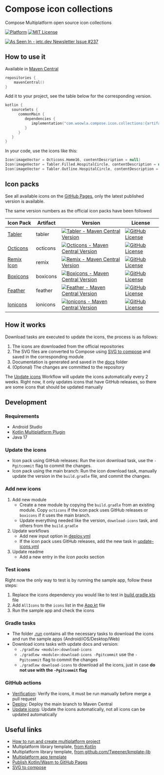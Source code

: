 # Compose icon collections

Compose Multiplatform open source icon collections

[![Platform](https://img.shields.io/badge/Platform-ComposeMultiplatform-brightgreen.svg)]()
[![MIT License](https://img.shields.io/github/license/walter-juan/compose-icon-collections)](LICENSE)

<a target="_blank" href="https://jetc.dev/issues/237.html"><img src="https://img.shields.io/badge/As_Seen_In-jetc.dev_Newsletter_Issue_%23237-blue?logo=Jetpack+Compose&amp;logoColor=white" alt="As Seen In - jetc.dev Newsletter Issue #237"></a>

## How to use it

Available in [Maven Central](https://central.sonatype.com/namespace/com.woowla.compose.icon.collections)

```kotlin
repositories {
    mavenCentral()
}
```

Add it to your project, see the table below for the corresponding version.

```kotlin
kotlin {
   sourceSets {
      commonMain {
         dependencies {
            implementation("com.woowla.compose.icon.collections:{artifact}:{version}")
         }
      }
   }
}
```

In your code, use the icons like this:

```kotlin
Icon(imageVector = Octicons.Home16, contentDescription = null)
Icon(imageVector = Tabler.Filled.HospitalCircle, contentDescription = null)
Icon(imageVector = Tabler.Outline.HospitalCircle, contentDescription = null)
```

## Icon packs

See all available icons on the [GitHub Pages](https://walter-juan.github.io/compose-icon-collections/), only the latest published version is available.


The same version numbers as the official icon packs have been followed

| Icon Pack                                               | Artifact | Version                                                                                                                                                                                                                  | License                                                                             |
|---------------------------------------------------------|----------|--------------------------------------------------------------------------------------------------------------------------------------------------------------------------------------------------------------------------|-------------------------------------------------------------------------------------|
| [Tabler](https://github.com/tabler/tabler-icons)        | tabler   | [![Tabler - Maven Central Version](https://img.shields.io/maven-central/v/com.woowla.compose.icon.collections/tabler)](https://central.sonatype.com/search?namespace=com.woowla.compose.icon.collections&q=tabler)       | [![GitHub License](https://img.shields.io/github/license/tabler/tabler-icons)]()    |
| [Octicons](https://github.com/primer/octicons)          | octicons | [![Octicons - Maven Central Version](https://img.shields.io/maven-central/v/com.woowla.compose.icon.collections/octicons)](https://central.sonatype.com/search?namespace=com.woowla.compose.icon.collections&q=octicons) | [![GitHub License](https://img.shields.io/github/license/primer/octicons)]()        |
| [Remix Icon](https://github.com/Remix-Design/RemixIcon) | remix    | [![Remix - Maven Central Version](https://img.shields.io/maven-central/v/com.woowla.compose.icon.collections/remix)](https://central.sonatype.com/search?namespace=com.woowla.compose.icon.collections&q=remix)          | [![GitHub License](https://img.shields.io/github/license/Remix-Design/RemixIcon)]() |
| [Boxicons](https://github.com/atisawd/boxicons)         | boxicons | [![Boxicons - Maven Central Version](https://img.shields.io/maven-central/v/com.woowla.compose.icon.collections/boxicons)](https://central.sonatype.com/search?namespace=com.woowla.compose.icon.collections&q=boxicons) | [![GitHub License](https://img.shields.io/github/license/atisawd/boxicons)]()       |
| [Feather](https://github.com/feathericons/feather)      | feather  | [![Feather - Maven Central Version](https://img.shields.io/maven-central/v/com.woowla.compose.icon.collections/feather)](https://central.sonatype.com/search?namespace=com.woowla.compose.icon.collections&q=feather)    | [![GitHub License](https://img.shields.io/github/license/feathericons/feather)]()   |
| [Ionicons](https://github.com/ionic-team/ionicons)      | ionicons | [![Ionicons - Maven Central Version](https://img.shields.io/maven-central/v/com.woowla.compose.icon.collections/ionicons)](https://central.sonatype.com/search?namespace=com.woowla.compose.icon.collections&q=ionicons) | [![GitHub License](https://img.shields.io/github/license/ionic-team/ionicons)]()    |


## How it works

Download tasks are executed to update the icons, the process is as follows:
1. The icons are downloaded from the official repositories
2. The SVG files are converted to Compose using [SVG to compose](https://github.com/DevSrSouza/svg-to-compose) and saved in the corresponding module
3. Documentation is generated and saved in the [docs](/docs) folder
4. (Optional) The changes are committed to the repository

The [Update icons](.github/workflows/update-icons.yml) Workflow will update the icons automatically every 2 weeks. Right now, it only updates icons that have GitHub releases, so there are some icons that should be updated manually


## Development

### Requirements

- Android Studio
- [Kotlin Multiplatform Plugin](https://plugins.jetbrains.com/plugin/14936-kotlin-multiplatform)
- Java 17

### Update the icons

- Icon pack using GitHub releases: Run the icon download task, use the `-Pgitcommit` flag to commit the changes.
- Icon pack using the main branch: Run the icon download task, manually update the version in the `build.gradle` file, and commit the changes.

### Add new icons

1. Add new module
   - Create a new module by copying the `build.gradle` from an existing module. Copy `octicons` if the icon pack uses GitHub releases or `boxicons` if it uses the main branch.
   - Update everything needed like the version, `download-icons` task, and others from the `build.gradle`
2. Update workflows
   - Add new input option in [deploy.yml](.github/workflows/publish.yml) 
   - If the icon pack uses GitHub releases, add the new task in [update-icons.yml](.github/workflows/update-icons.yml)
3. Update readme
   - Add a new entry in the *Icon packs* section

### Test icons

Right now the only way to test is by running the sample app, follow these steps:

1. Replace the icons dependency you would like to test in [build.gradle.kts](sample/composeApp/build.gradle.kts) file
2. Add `AllIcons` to the `icons` list in the [App.kt](sample/composeApp/src/commonMain/kotlin/com/woowla/compose/icon/collections/sample/App.kt) file
3. Run the sample app and check the icons

### Gradle tasks

- The folder [.run](.run) contains all the necessary tasks to download the icons and run the sample apps (Android/iOS/Desktop/Web)
- Download icons tasks with update docs and version:
  - `./gradlew <module>:download-icons`
  - `./gradlew <module>:download-icons -Pgitcommit` use the `-Pgitcommit` flag to commit the changes
  - `./gradlew download-icons` to download all the icons, just in case **do not use with the `-Pgitcommit` flag**

### GitHub actions

- [Verification](.github/workflows/verification.yml): Verify the icons, it must be run manually before merge a pull request
- [Deploy](.github/workflows/publish.yml): Deploy the main branch to Maven Central
- [Update icons](.github/workflows/update-icons.yml): Update the icons automatically, not all icons can be updated automatically

## Useful links

- [How to run and create multiplatform project](https://www.jetbrains.com/help/kotlin-multiplatform-dev/compose-multiplatform-create-first-app.html)
- Multiplatform library template, [from Kotlin](https://github.com/Kotlin/multiplatform-library-template)
- Multiplatform library template, [from github.com/Tweener/kmplate-lib](https://github.com/Tweener/kmplate-lib)
- [Multiplatform app template](https://kmp.jetbrains.com/)
- [Publish Kotlin/Wasm to GitHub Pages](https://kotlinlang.org/docs/wasm-get-started.html#publish-on-github-pages)
- [SVG to compose](https://github.com/DevSrSouza/svg-to-compose)
